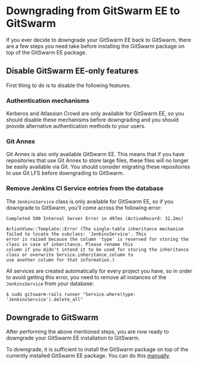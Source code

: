 # Downgrading from GitSwarm EE to GitSwarm

If you ever decide to downgrade your GitSwarm EE back to GitSwarm, there
are a few steps you need take before installing the GitSwarm package on top
of the GitSwarm EE package.

## Disable GitSwarm EE-only features

First thing to do is to disable the following features.

### Authentication mechanisms

Kerberos and Atlassian Crowd are only available for GitSwarm EE, so you
should disable these mechanisms before downgrading and you should provide
alternative authentication methods to your users.

### Git Annex

Git Annex is also only available GitSwarm EE. This means that if you have
repositories that use Git Annex to store large files, these files will
no longer be easily available via Git. You should consider migrating these
repositories to use Git LFS before downgrading to GitSwarm.

### Remove Jenkins CI Service entries from the database

The `JenkinsService` class is only available for GitSwarm EE, so if you
downgrade to GitSwarm, you'll come across the following error:

```
Completed 500 Internal Server Error in 497ms (ActiveRecord: 32.2ms)

ActionView::Template::Error (The single-table inheritance mechanism failed to locate the subclass: 'JenkinsService'. This
error is raised because the column 'type' is reserved for storing the class in case of inheritance. Please rename this
column if you didn't intend it to be used for storing the inheritance class or overwrite Service.inheritance_column to
use another column for that information.)
```

All services are created automatically for every project you have, so in
order to avoid getting this error, you need to remove all instances of the
`JenkinsService` from your database:

```
$ sudo gitswarm-rails runner "Service.where(type: 'JenkinsService').delete_all"
```

## Downgrade to GitSwarm

After performing the above mentioned steps, you are now ready to downgrade
your GitSwarm EE installation to GitSwarm.

To downgrade, it is sufficient to install the GitSwarm package on top of
the currently installed GitSwarm EE package. You can do this
[manually](../install/manual_install.md).
